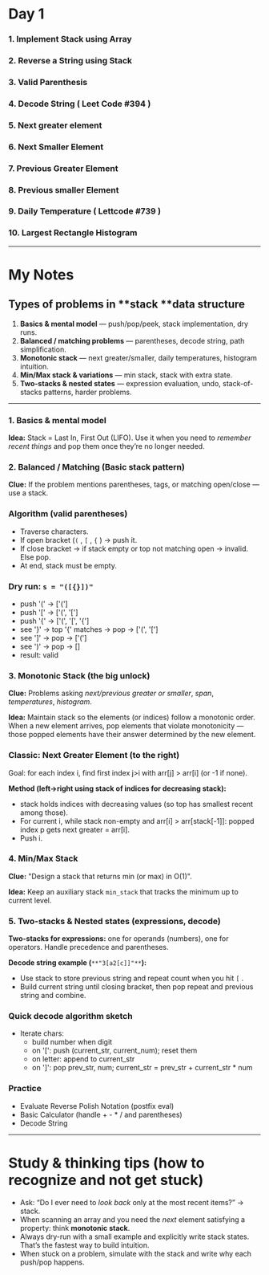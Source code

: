 # **Day 1**
### **1. Implement Stack using Array**
### **2. Reverse a String using Stack**
### **3. Valid Parenthesis**
### **4. Decode String  ( Leet Code #394 )**
### **5. Next greater element**
### **6. Next Smaller Element**
### **7. Previous Greater Element**
### **8. Previous smaller Element**
### **9. Daily Temperature ( Lettcode #739 )**
### **10.  Largest Rectangle Histogram**
---

# My Notes
## Types of problems in **stack **data structure
1. **Basics & mental model** — push/pop/peek, stack implementation, dry runs.
2. **Balanced / matching problems** — parentheses, decode string, path simplification.
3. **Monotonic stack** — next greater/smaller, daily temperatures, histogram intuition.
4. **Min/Max stack & variations** — min stack, stack with extra state.
5. **Two-stacks & nested states** — expression evaluation, undo, stack-of-stacks patterns, harder problems.
---

### 1. Basics & mental model
**Idea:** Stack = Last In, First Out (LIFO). Use it when you need to _remember recent things_ and pop them once they’re no longer needed.



### 2. Balanced / Matching (Basic stack pattern)
**Clue:** If the problem mentions parentheses, tags, or matching open/close — use a stack.

### Algorithm (valid parentheses)
- Traverse characters.
- If open bracket (`(` , `[` , `{` ) → push it.
- If close bracket → if stack empty or top not matching open → invalid. Else pop.
- At end, stack must be empty.
### Dry run: `s = "([{}])"`
- push '(' → ['(']
- push '[' → ['(', '[']
- push '{' → ['(', '[', '{']
- see '}' → top '{' matches → pop → ['(', '[']
- see ']' → pop → ['(']
- see ')' → pop → []
- result: valid


### 3. Monotonic Stack (the big unlock)
**Clue:** Problems asking _next/previous greater or smaller_, _span_, _temperatures_, _histogram_.

**Idea:** Maintain stack so the elements (or indices) follow a monotonic order. When a new element arrives, pop elements that violate monotonicity — those popped elements have their answer determined by the new element.

### Classic: Next Greater Element (to the right)
Goal: for each index i, find first index j>i with arr[j] > arr[i] (or -1 if none).

**Method (left→right using stack of indices for decreasing stack):**

- stack holds indices with decreasing values (so top has smallest recent among those).
- For current i, while stack non-empty and arr[i] > arr[stack[-1]]: popped index p gets next greater = arr[i].
- Push i.


### 4. Min/Max Stack
**Clue:** "Design a stack that returns min (or max) in O(1)".

**Idea:** Keep an auxiliary stack `min_stack` that tracks the minimum up to current level.



### 5. Two-stacks & Nested states (expressions, decode)
**Two-stacks for expressions:** one for operands (numbers), one for operators. Handle precedence and parentheses.

**Decode string example (**`**"3[a2[c]]"**`**):**

- Use stack to store previous string and repeat count when you hit `[` .
- Build current string until closing bracket, then pop repeat and previous string and combine.
### Quick decode algorithm sketch
- Iterate chars:
    - build number when digit
    - on '[': push (current_str, current_num); reset them
    - on letter: append to current_str
    - on ']': pop prev_str, num; current_str = prev_str + current_str * num

### Practice
- Evaluate Reverse Polish Notation (postfix eval)
- Basic Calculator (handle + - * / and parentheses)
- Decode String
---

# Study & thinking tips (how to recognize and not get stuck)
- Ask: “Do I ever need to _look back_ only at the most recent items?” → stack.
- When scanning an array and you need the _next_ element satisfying a property: think **monotonic stack**.
- Always dry-run with a small example and explicitly write stack states. That’s the fastest way to build intuition.
- When stuck on a problem, simulate with the stack and write why each push/pop happens.


